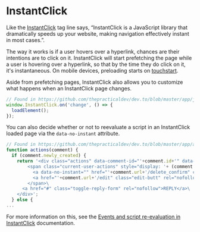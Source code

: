 # InstantClick

Like the [InstantClick](http://instantclick.io/) tag line says, “InstantClick is
a JavaScript library that dramatically speeds up your website, making navigation
effectively instant in most cases.”.

The way it works is if a user hovers over a hyperlink, chances are their
intentions are to click on it. InstantClick will start prefetching the page
while a user is hovering over a hyperlink, so that by the time they do click on
it, it's instantaneous. On mobile devices, preloading starts on
[touchstart](https://developer.mozilla.org/en-US/docs/Web/API/Element/touchstart_event).

Aside from prefetching pages, InstantClick also allows you to customize what
happens when an InstantClick page changes.

```javascript
// Found in https://github.com/thepracticaldev/dev.to/blob/master/app/javascript/packs/githubRepos.jsx#L11)
window.InstantClick.on('change', () => {
  loadElement();
});
```

You can also decide whether or not to reevaluate a script in an InstantClick
loaded page via the `data-no-instant` attribute.

```javascript
// Found in https://github.com/thepracticaldev/dev.to/blob/master/app/assets/javascripts/utilities/buildCommentHTML.js.erb#L80
function actions(comment) {
  if (comment.newly_created) {
    return '<div class="actions" data-comment-id="'+comment.id+'" data-path="'+comment.url+'">\
        <span class="current-user-actions" style="display: '+ (comment.newly_created ? 'inline-block' : 'none') +';">\
          <a data-no-instant="" href="'+comment.url+'/delete_confirm" class="edit-butt" rel="nofollow">DELETE</a>\
          <a href="'+comment.url+'/edit" class="edit-butt" rel="nofollow">EDIT</a>\
        </span>\
      <a href="#" class="toggle-reply-form" rel="nofollow">REPLY</a>\
    </div>';
  } else {
...
```

For more information on this, see the
[Events and script re-evaluation in InstantClick](http://instantclick.io/scripts)
documentation.
